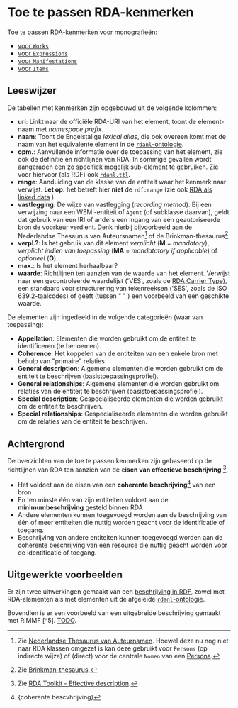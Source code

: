 # Toe te passen RDA-kenmerken

Toe te passen RDA-kenmerken voor monografieën:

* [voor `Works`](Work-kenmerken.md)
* [voor `Expressions`](Expression-kenmerken.md)
* [voor `Manifestations`](Manifestation-kenmerken.md)
* [voor `Items`](Item-kenmerken.md)

## Leeswijzer

De tabellen met kenmerken zijn opgebouwd uit de volgende kolommen:

* **uri**: Linkt naar de officiële RDA-URI van het element, toont de element-naam met *namespace prefix*.
* **naam**: Toont de Engelstalige *lexical alias*, die ook overeen komt met de naam van het equivalente element in de [`rdanl`-ontologie](rdf/profile).
* **opm.**: Aanvullende informatie over de toepassing van het element, zie ook de definitie en richtlijnen van RDA. In sommige  gevallen wordt aangeraden een zo specifiek mogelijk sub-element te gebruiken. Zie voor hiervoor (als RDF) ook [`rdanl.ttl`](rdf/profile/rdanl.ttl).
* **range**: Aanduiding van de klasse van de entiteit waar het kenmerk naar verwijst. **Let op:** het betreft hier **niet** de `rdf:range` (zie ook [RDA als linked data](rdf/RDA_als_linkeddata.md) ).
* **vastlegging**: De wijze van vastlegging (*recording method*). Bij een verwijzing naar een WEMI-entiteit of `Agent` (of subklasse daarvan), geldt dat gebruik van een IRI of anders een ingang van een geautoriseerde bron de voorkeur verdient. Denk hierbij bijvoorbeeld aan de Nederlandse Thesaurus van Auteursnamen[^1] of de Brinkman-thesaurus[^2].
* **verpl.?**: Is het gebruik van dit element *verplicht* (**M** = *mandatory*), *verplicht indien van toepassing* (**MA** = *mandatatory if applicable*) of *optioneel* (**O**).
* **max.**: Is het element herhaalbaar?
* **waarde**: Richtlijnen ten aanzien van de waarde van het element. Verwijst naar een gecontroleerde waardelijst ('VES', zoals de [RDA Carrier Type](http://www.rdaregistry.info/termList/RDACarrierType/)), een standaard voor structurering van tekenreeksen ('SES', zoals de ISO 639.2-taalcodes) of geeft (tussen " " ) een voorbeeld van een geschikte waarde.

De elementen zijn ingedeeld in de volgende categorieën (waar van toepassing): 

* **Appellation**: Elementen die worden gebruikt om de entiteit te identificeren (te benoemen). 
* **Coherence**: Het koppelen van de entiteiten van een enkele bron met behulp van "primaire" relaties. 
* **General description**: Algemene elementen die worden gebruikt om de entiteit te beschrijven (basistoepassingsprofiel). 
* **General relationships**: Algemene elementen die worden gebruikt om relaties van de entiteit te beschrijven (basistoepassingsprofiel). 
* **Special description**: Gespecialiseerde elementen die worden gebruikt om de entiteit te beschrijven. 
* **Special relationships**: Gespecialiseerde elementen die worden gebruikt  om de relaties van de entiteit te beschrijven. 


## Achtergrond

De overzichten van de toe te passen kenmerken zijn gebaseerd op de richtlijnen van RDA ten aanzien van de e**isen van effectieve beschrijving** [^3].

* Het voldoet aan de eisen van een **coherente beschrijving**[^4] van een bron 
* En ten minste één van zijn entiteiten voldoet aan de **minimumbeschrijving** gesteld binnen RDA 
* Andere elementen kunnen toegevoegd worden aan de beschrijving van één of meer entiteiten die nuttig worden geacht voor de identificatie of toegang. 
* Beschrijving van andere entiteiten kunnen toegevoegd worden aan de coherente beschrijving van een resource die nuttig geacht worden voor de identificatie of toegang. 

## Uitgewerkte voorbeelden

Er zijn twee uitwerkingen gemaakt van een [beschrijving in RDF](rdf/examples), zowel met RDA-elementen als met elementen uit de afgeleide [`rdanl`-ontologie](rdf/profile).

Bovendien is er een voorbeeld van een uitgebreide beschrijving gemaakt met RIMMF [^5]. [TODO]().



[^1]: Zie [Nederlandse Thesaurus van Auteurnamen](http://data.bibliotheken.nl/id/dataset/persons). Hoewel deze nu nog niet naar RDA klassen omgezet is kan deze gebruikt voor `Persons` (op indirecte wijze) of (direct) voor de centrale `Nomen` van een [Persona](Persona_in_RDA.md).
[^2]: Zie [Brinkman-thesaurus](http://data.bibliotheken.nl/id/dataset/brinkman).
[^3]: Zie [RDA Toolkit - Effective description](https://access.rdatoolkit.org/Guidance/Index).
[^4]: {coherente bescvhrijving}
